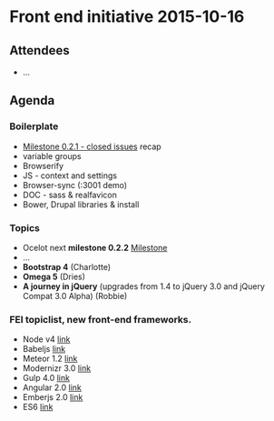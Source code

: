 # Front end initiative 2015-10-16

## Attendees
  * ...
  

## Agenda
### Boilerplate
  * [Milestone 0.2.1 - closed issues](https://github.com/Crosscheck/Ocelot/issues?q=milestone%3A%22Version+0.2.1%22+is%3Aclosed) recap 
  * variable groups
  * Browserify
  * JS - context and settings
  * Browser-sync (:3001 demo)
  * DOC - sass & realfavicon
  * Bower, Drupal libraries & install


### Topics
  * Ocelot next **milestone 0.2.2** [Milestone](https://github.com/Crosscheck/Ocelot/milestones/Version%200.2.2)
  * ...
  * **Bootstrap 4** (Charlotte)
  * **Omega 5** (Dries)
  * **A journey in jQuery** (upgrades from 1.4 to jQuery 3.0 and jQuery Compat 3.0 Alpha) (Robbie)

### FEI topiclist, new front-end frameworks.
* Node v4 [link](https://nodejs.org/en/blog/release/v4.0.0/)
* Babeljs [link](https://babeljs.io/)
* Meteor 1.2 [link](http://info.meteor.com/blog/announcing-meteor-1.2)
* Modernizr 3.0 [link](https://modernizr.com/)
* Gulp 4.0 [link](https://github.com/gulpjs/gulp/blob/4.0/CHANGELOG.md)
* Angular 2.0 [link](https://angular.io/)
* Emberjs 2.0 [link](http://emberjs.com/blog/2015/08/13/ember-2-0-released.html)
* ES6 [link](https://kangax.github.io/compat-table/es6/)
